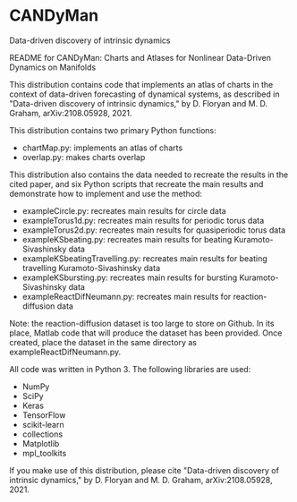 # CANDyMan
Data-driven discovery of intrinsic dynamics

README for CANDyMan:
Charts and Atlases for Nonlinear Data-Driven Dynamics on Manifolds

This distribution contains code that implements an atlas of charts in the 
context of data-driven forecasting of dynamical systems, as described in
"Data-driven discovery of intrinsic dynamics," by D. Floryan and M. D. Graham, 
arXiv:2108.05928, 2021. 

This distribution contains two primary Python functions: 
* chartMap.py: implements an atlas of charts
* overlap.py: makes charts overlap

This distribution also contains the data needed to recreate the results in 
the cited paper, and six Python scripts that recreate the main results 
and demonstrate how to implement and use the method:
* exampleCircle.py: recreates main results for circle data
* exampleTorus1d.py: recreates main results for periodic torus data
* exampleTorus2d.py: recreates main results for quasiperiodic torus data
* exampleKSbeating.py: recreates main results for beating Kuramoto-Sivashinsky data
* exampleKSbeatingTravelling.py: recreates main results for beating travelling Kuramoto-Sivashinsky data
* exampleKSbursting.py: recreates main results for bursting Kuramoto-Sivashinsky data
* exampleReactDifNeumann.py: recreates main results for reaction-diffusion data

Note: the reaction-diffusion dataset is too large to store on Github. 
In its place, Matlab code that will produce the dataset has been provided. 
Once created, place the dataset in the same directory as 
exampleReactDifNeumann.py. 

All code was written in Python 3. The following libraries are used:
* NumPy
* SciPy
* Keras
* TensorFlow
* scikit-learn
* collections
* Matplotlib
* mpl_toolkits

If you make use of this distribution, please cite "Data-driven discovery of 
intrinsic dynamics," by D. Floryan and M. D. Graham, arXiv:2108.05928, 2021. 
